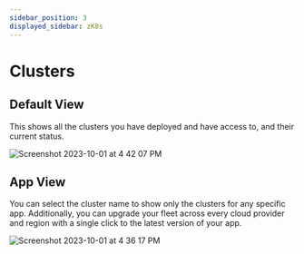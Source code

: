 ```yaml
---
sidebar_position: 3
displayed_sidebar: zK8s
---
```


# Clusters

## Default View

This shows all the clusters you have deployed and have access to, and their current status.

![Screenshot 2023-10-01 at 4 42 07 PM](https://github.com/zeus-fyi/zeus/assets/17446735/99bebef1-5a3b-45d5-9605-ac68658b6cac)

## App View

You can select the cluster name to show only the clusters for any specific app. Additionally, you can upgrade your fleet
across every cloud provider and region with a single click to the latest version of your app.

![Screenshot 2023-10-01 at 4 36 17 PM](https://github.com/zeus-fyi/zeus/assets/17446735/a62b00ce-5b81-48e5-b201-a3251872ebf2)